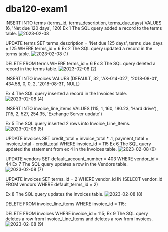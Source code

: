 # dba120-exam1
INSERT INTO terms (terms_id, terms_description, terms_due_days) VALUES (6, 'Net due 120 days', 120)
Ex 1 The SQL query added a record to the terms table.
![2023-02-08](https://user-images.githubusercontent.com/122293091/217681256-63805e6a-6685-4f91-ae8c-48cb50b061e7.png)

UPDATE terms
SET terms_description = 'Net due 125 days',
    terms_due_days = 125
WHERE terms_id = 6
Ex 2 The SQL query updated a record in the terms table.
![2023-02-08 (1)](https://user-images.githubusercontent.com/122293091/217686073-fa5e0719-136a-4734-a162-e18d1cebce52.png)

DELETE FROM terms
WHERE terms_id = 6
Ex 3 The SQL query deleted a record in the terms table.
![2023-02-08 (2)](https://user-images.githubusercontent.com/122293091/217687039-096dfbd5-2565-44aa-b068-25228fe6a117.png)

INSERT INTO invoices
VALUES (DEFAULT, 32, 'AX-014-027', '2018-08-01', 434.58, 0, 0,
        2, '2018-08-31', NULL)

Ex 4 The SQL query inserted a record in the Invoices table.
![2023-02-08 (4)](https://user-images.githubusercontent.com/122293091/217689248-bcb36f79-70b6-4a76-b2a8-b4c3f9ba2664.png)

INSERT INTO invoice_line_items VALUES
    (115, 1, 160, 180.23, 'Hard drive'),
    (115, 2, 527, 254.35, 'Exchange Server update')

Ex 5 The SQL query inserted 2 rows into Invoice_Line_Items.
![2023-02-08 (5)](https://user-images.githubusercontent.com/122293091/217691003-89fdc9bf-1553-45a1-accd-5fb203c1d1b1.png)

UPDATE invoices
SET credit_total = invoice_total * .1,
    payment_total = invoice_total - credit_total
WHERE invoice_id = 115
Ex 6 The SQL query updated the statement from ex 4 in the Invoices table.
![2023-02-08 (6)](https://user-images.githubusercontent.com/122293091/217692105-e2eb8a43-350f-4c46-8e2b-8f06a6abc3d6.png)

UPDATE vendors
SET default_account_number = 403
WHERE vendor_id = 44
Ex 7 The SQL query updates a row in the Vendors table.
![2023-02-08 (7)](https://user-images.githubusercontent.com/122293091/217692795-9b7e6ec7-b854-4a84-bc9b-65f9e5dcaec1.png)

UPDATE invoices
SET terms_id = 2
WHERE vendor_id IN
    (SELECT vendor_id
     FROM vendors
     WHERE default_terms_id = 2)

Ex 8 The SQL query updates the Invoices table.
![2023-02-08 (8)](https://user-images.githubusercontent.com/122293091/217694200-1caf44ee-a5db-4c26-b545-034c88b60207.png)

DELETE FROM invoice_line_items
WHERE invoice_id = 115;

DELETE FROM invoices
WHERE invoice_id = 115;
Ex 9 The SQL query deletes a row from Invoice_Line_Items and deletes a row from Invoices.
![2023-02-08 (9)](https://user-images.githubusercontent.com/122293091/217696324-5dbbe7d7-f311-4c2f-9cd2-882c9885b3c6.png)
